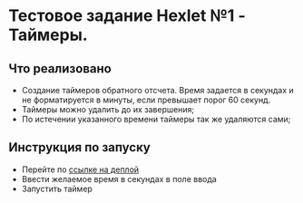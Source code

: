 # Тестовое задание Hexlet №1 - Таймеры.

## Что реализовано
- Создание таймеров обратного отсчета. Время задается в секундах и не форматируется в минуты, если превышает порог 60 секунд.
- Таймеры можно удалить до их завершения;
- По истечении указанного времени таймеры так же удаляются сами;

## Инструкция по запуску
- Перейте по [ссылке на деплой](https://edelsid.github.io/hexlet-timers/)
- Ввести желаемое время в секундах в поле ввода
- Запустить таймер